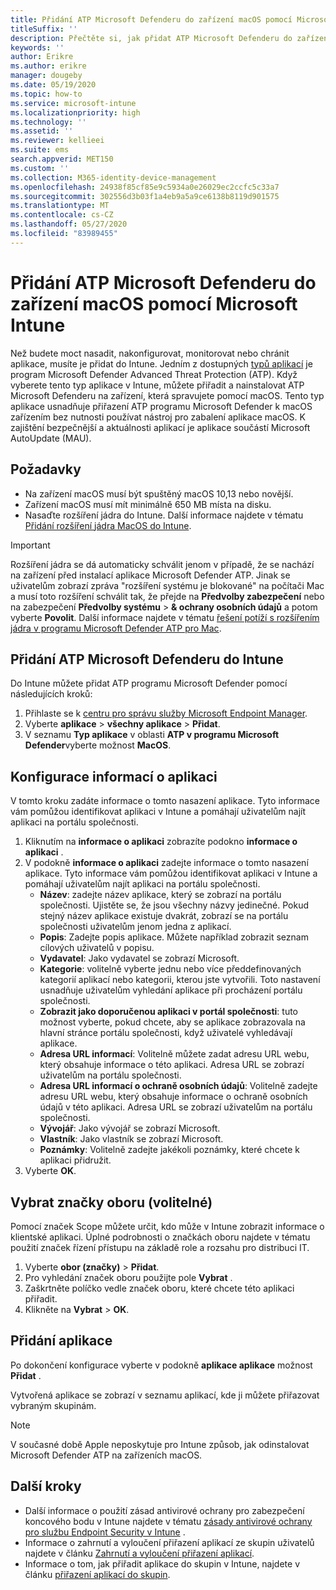 ```yaml
---
title: Přidání ATP Microsoft Defenderu do zařízení macOS pomocí Microsoft Intune
titleSuffix: ''
description: Přečtěte si, jak přidat ATP Microsoft Defenderu do zařízení macOS pomocí Microsoft Intune.
keywords: ''
author: Erikre
ms.author: erikre
manager: dougeby
ms.date: 05/19/2020
ms.topic: how-to
ms.service: microsoft-intune
ms.localizationpriority: high
ms.technology: ''
ms.assetid: ''
ms.reviewer: kellieei
ms.suite: ems
search.appverid: MET150
ms.custom: ''
ms.collection: M365-identity-device-management
ms.openlocfilehash: 24938f85cf85e9c5934a0e26029ec2ccfc5c33a7
ms.sourcegitcommit: 302556d3b03f1a4eb9a5a9ce6138b8119d901575
ms.translationtype: MT
ms.contentlocale: cs-CZ
ms.lasthandoff: 05/27/2020
ms.locfileid: "83989455"
---
```

# <a name="add-microsoft-defender-atp-to-macos-devices-using-microsoft-intune"></a>Přidání ATP Microsoft Defenderu do zařízení macOS pomocí Microsoft Intune

Než budete moct nasadit, nakonfigurovat, monitorovat nebo chránit aplikace, musíte je přidat do Intune. Jedním z dostupných [typů aplikací](apps-add.md#app-types-in-microsoft-intune) je program Microsoft Defender Advanced Threat Protection (ATP). Když vyberete tento typ aplikace v Intune, můžete přiřadit a nainstalovat ATP Microsoft Defenderu na zařízení, která spravujete pomocí macOS. Tento typ aplikace usnadňuje přiřazení ATP programu Microsoft Defender k macOS zařízením bez nutnosti používat nástroj pro zabalení aplikace macOS. K zajištění bezpečnější a aktuálnosti aplikací je aplikace součástí Microsoft AutoUpdate (MAU).

## <a name="prerequisites"></a>Požadavky
- Na zařízení macOS musí být spuštěný macOS 10,13 nebo novější.
- Zařízení macOS musí mít minimálně 650 MB místa na disku.
- Nasaďte rozšíření jádra do Intune. Další informace najdete v tématu [Přidání rozšíření jádra MacOS do Intune](../configuration/kernel-extensions-overview-macos.md).

> [!IMPORTANT]
> Rozšíření jádra se dá automaticky schválit jenom v případě, že se nachází na zařízení před instalací aplikace Microsoft Defender ATP. Jinak se uživatelům zobrazí zpráva "rozšíření systému je blokované" na počítači Mac a musí toto rozšíření schválit tak, že přejde na **Předvolby zabezpečení** nebo na zabezpečení **Předvolby systému**  >  **& ochrany osobních údajů** a potom vyberte **Povolit**. Další informace najdete v tématu [řešení potíží s rozšířením jádra v programu Microsoft Defender ATP pro Mac](https://docs.microsoft.com/windows/security/threat-protection/microsoft-defender-atp/mac-support-kext).

## <a name="add-microsoft-defender-atp-to-intune"></a>Přidání ATP Microsoft Defenderu do Intune
Do Intune můžete přidat ATP programu Microsoft Defender pomocí následujících kroků:

1. Přihlaste se k [centru pro správu služby Microsoft Endpoint Manager](https://go.microsoft.com/fwlink/?linkid=2109431).
2. Vyberte **aplikace**  >  **všechny aplikace**  >  **Přidat**.
3. V seznamu **Typ aplikace** v oblasti **ATP v programu Microsoft Defender**vyberte možnost **MacOS**.

## <a name="configure-app-information"></a>Konfigurace informací o aplikaci
V tomto kroku zadáte informace o tomto nasazení aplikace. Tyto informace vám pomůžou identifikovat aplikaci v Intune a pomáhají uživatelům najít aplikaci na portálu společnosti.

1. Kliknutím na **informace o aplikaci** zobrazíte podokno **informace o aplikaci** .
2. V podokně **informace o aplikaci** zadejte informace o tomto nasazení aplikace. Tyto informace vám pomůžou identifikovat aplikaci v Intune a pomáhají uživatelům najít aplikaci na portálu společnosti.
    - **Název**: zadejte název aplikace, který se zobrazí na portálu společnosti. Ujistěte se, že jsou všechny názvy jedinečné. Pokud stejný název aplikace existuje dvakrát, zobrazí se na portálu společnosti uživatelům jenom jedna z aplikací.
    - **Popis**: Zadejte popis aplikace. Můžete například zobrazit seznam cílových uživatelů v popisu.
    - **Vydavatel**: Jako vydavatel se zobrazí Microsoft.
    - **Kategorie**: volitelně vyberte jednu nebo více předdefinovaných kategorií aplikací nebo kategorii, kterou jste vytvořili. Toto nastavení usnadňuje uživatelům vyhledání aplikace při procházení portálu společnosti.
    - **Zobrazit jako doporučenou aplikaci v portál společnosti**: tuto možnost vyberte, pokud chcete, aby se aplikace zobrazovala na hlavní stránce portálu společnosti, když uživatelé vyhledávají aplikace.
    - **Adresa URL informací**: Volitelně můžete zadat adresu URL webu, který obsahuje informace o této aplikaci. Adresa URL se zobrazí uživatelům na portálu společnosti.
    - **Adresa URL informací o ochraně osobních údajů**: Volitelně zadejte adresu URL webu, který obsahuje informace o ochraně osobních údajů v této aplikaci. Adresa URL se zobrazí uživatelům na portálu společnosti.
    - **Vývojář**: Jako vývojář se zobrazí Microsoft.
    - **Vlastník**: Jako vlastník se zobrazí Microsoft.
    - **Poznámky**: Volitelně zadejte jakékoli poznámky, které chcete k aplikaci přidružit.
3. Vyberte **OK**.

## <a name="select-scope-tags-optional"></a>Vybrat značky oboru (volitelné)
Pomocí značek Scope můžete určit, kdo může v Intune zobrazit informace o klientské aplikaci. Úplné podrobnosti o značkách oboru najdete v tématu použití značek řízení přístupu na základě role a rozsahu pro distribuci IT.
1.    Vyberte **obor (značky)**  >  **Přidat**.
2.    Pro vyhledání značek oboru použijte pole **Vybrat** .
3.    Zaškrtněte políčko vedle značek oboru, které chcete této aplikaci přiřadit.
4.    Klikněte na **Vybrat**  >  **OK**.

## <a name="add-the-app"></a>Přidání aplikace
Po dokončení konfigurace vyberte v podokně **aplikace aplikace** možnost **Přidat** . 

Vytvořená aplikace se zobrazí v seznamu aplikací, kde ji můžete přiřazovat vybraným skupinám. 

> [!NOTE]
> V současné době Apple neposkytuje pro Intune způsob, jak odinstalovat Microsoft Defender ATP na zařízeních macOS.

## <a name="next-steps"></a>Další kroky
- Další informace o použití zásad antivirové ochrany pro zabezpečení koncového bodu v Intune najdete v tématu [zásady antivirové ochrany pro službu Endpoint Security v Intune](../protect/endpoint-security-antivirus-policy.md) . 
- Informace o zahrnutí a vyloučení přiřazení aplikací ze skupin uživatelů najdete v článku [Zahrnutí a vyloučení přiřazení aplikací](apps-inc-exl-assignments.md).
- Informace o tom, jak přiřadit aplikace do skupin v Intune, najdete v článku [přiřazení aplikací do skupin](apps-deploy.md).

